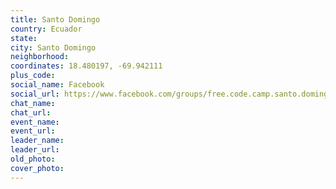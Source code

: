```yaml
---
title: Santo Domingo
country: Ecuador
state: 
city: Santo Domingo
neighborhood: 
coordinates: 18.480197, -69.942111
plus_code:
social_name: Facebook
social_url: https://www.facebook.com/groups/free.code.camp.santo.domingo.ecuador
chat_name:
chat_url:
event_name:
event_url:
leader_name:
leader_url:
old_photo: 
cover_photo:
---
```

